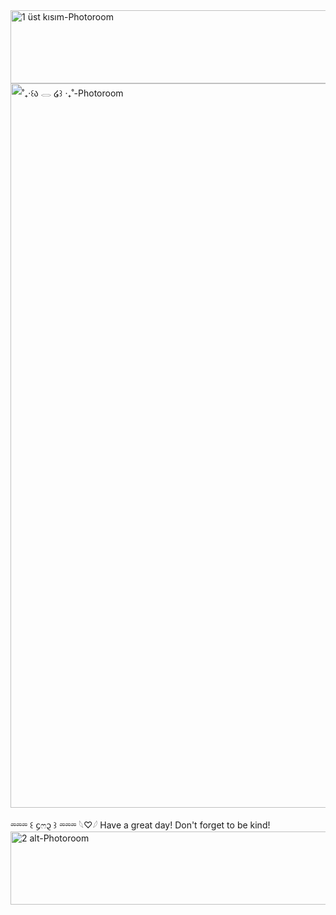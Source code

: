 <img width="736" height="117" alt="1  üst kısım-Photoroom" src="https://github.com/user-attachments/assets/d12f7ad2-79e7-4250-93d1-a663cf7eec9f" />
<img width="736" height="1159" alt="˚₊‧꒰ა 𓂋 ໒꒱ ‧₊˚-Photoroom" src="https://github.com/user-attachments/assets/ee7f1037-3c9b-43bb-9e69-7ed8dc62d876" />

⏔⏔⏔ ꒰ ᧔ෆ᧓ ꒱ ⏔⏔⏔
 𓆩♡𓆪 Have a great day! Don't forget to be kind!
 <img width="736" height="117" alt="2  alt-Photoroom" src="https://github.com/user-attachments/assets/0c8949e3-c560-4579-857d-9027cfd46690" />
